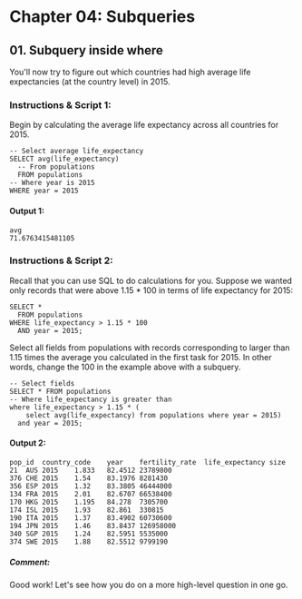 # Chapter 04: Subqueries

## 01. Subquery inside where
You'll now try to figure out which countries had high average life expectancies (at the country level) in 2015.

### Instructions & Script 1:
Begin by calculating the average life expectancy across all countries for 2015.
```
-- Select average life_expectancy
SELECT avg(life_expectancy)
  -- From populations
  FROM populations
-- Where year is 2015
WHERE year = 2015
```
#### Output 1:
```
avg
71.6763415481105
```

### Instructions & Script 2:
Recall that you can use SQL to do calculations for you. Suppose we wanted only records that were above 1.15 * 100 in terms of life expectancy for 2015:
```
SELECT *
  FROM populations
WHERE life_expectancy > 1.15 * 100
  AND year = 2015;
```
Select all fields from populations with records corresponding to larger than 1.15 times the average you calculated in the first task for 2015. In other words, change the 100 in the example above with a subquery.
```
-- Select fields
SELECT * FROM populations
-- Where life_expectancy is greater than
where life_expectancy > 1.15 * (
    select avg(life_expectancy) from populations where year = 2015)
  and year = 2015;
```
#### Output 2:
```
pop_id	country_code	year	fertility_rate	life_expectancy	size
21	AUS	2015	1.833	82.4512	23789800
376	CHE	2015	1.54	83.1976	8281430
356	ESP	2015	1.32	83.3805	46444000
134	FRA	2015	2.01	82.6707	66538400
170	HKG	2015	1.195	84.278	7305700
174	ISL	2015	1.93	82.861	330815
190	ITA	2015	1.37	83.4902	60730600
194	JPN	2015	1.46	83.8437	126958000
340	SGP	2015	1.24	82.5951	5535000
374	SWE	2015	1.88	82.5512	9799190
```
##### Comment:
Good work! Let's see how you do on a more high-level question in one go.
